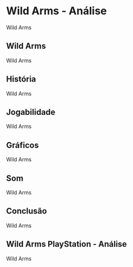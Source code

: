 ---
---

# Wild Arms - Análise

Wild Arms

## Wild Arms

Wild Arms

## História

Wild Arms

## Jogabilidade

Wild Arms

## Gráficos

Wild Arms

## Som

Wild Arms

## Conclusão

Wild Arms

## Wild Arms PlayStation - Análise

Wild Arms
